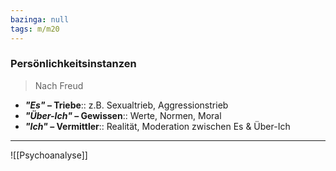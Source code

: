 ```yaml
---
bazinga: null
tags: m/m20
---
```

### Persönlichkeitsinstanzen
> Nach Freud
- ***"Es"* – Triebe**:: z.B. Sexualtrieb, Aggressionstrieb
- ***"Über-Ich"* – Gewissen**:: Werte, Normen, Moral
- ***"Ich"* – Vermittler**:: Realität, Moderation zwischen Es & Über-Ich

---
![[Psychoanalyse]]